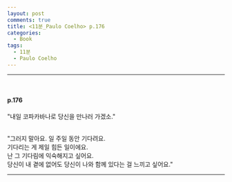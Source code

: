 ```yaml
---
layout: post
comments: true
title: <11분_Paulo Coelho> p.176
categories: 
  - Book
tags:
  - 11분
  - Paulo Coelho
---
```


<hr><br>
<h4>p.176</h4>

"내일 코파카바나로 당신을 만나러 가겠소."<br><br>

"그러지 말아요. 일 주일 동안 기다려요.<br>
기다리는 게 제일 힘든 일이에요.<br>
난 그 기다림에 익숙해지고 싶어요.<br>
당신이 내 곁에 없어도 당신이 나와 함께 있다는 걸 느끼고 싶어요."<br>

<hr><br>
